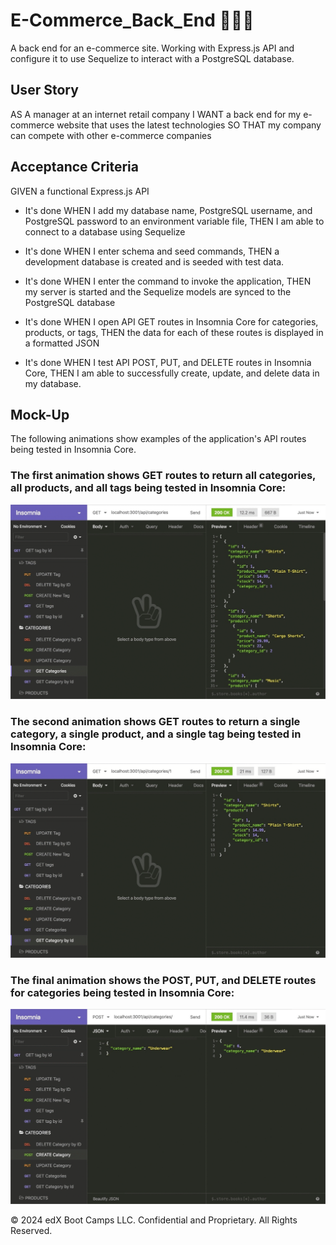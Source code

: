 # E-Commerce_Back_End 🧑🏽‍💻

A back end for an e-commerce site. Working with Express.js API and configure it to use Sequelize to interact with a PostgreSQL database.

## User Story
AS A manager at an internet retail company
I WANT a back end for my e-commerce website that uses the latest technologies
SO THAT my company can compete with other e-commerce companies

## Acceptance Criteria
GIVEN a functional Express.js API
- It's done WHEN I add my database name, PostgreSQL username, and PostgreSQL password to an environment variable file, THEN I am able to connect to a database using Sequelize

- It's done WHEN I enter schema and seed commands, THEN a development database is created and is seeded with test data.

- It's done WHEN I enter the command to invoke the application, THEN my server is started and the Sequelize models are synced to the PostgreSQL database

- It's done WHEN I open API GET routes in Insomnia Core for categories, products, or tags, THEN the data for each of these routes is displayed in a formatted JSON

- It's done WHEN I test API POST, PUT, and DELETE routes in Insomnia Core, THEN I am able to successfully create, update, and delete data in my database.

## Mock-Up
The following animations show examples of the application's API routes being tested in Insomnia Core.

### The first animation shows GET routes to return all categories, all products, and all tags being tested in Insomnia Core:
![](./13-orm-homework-demo-01.gif)


### The second animation shows GET routes to return a single category, a single product, and a single tag being tested in Insomnia Core:
![](./13-orm-homework-demo-02.gif)


### The final animation shows the POST, PUT, and DELETE routes for categories being tested in Insomnia Core: 
![](./13-orm-homework-demo-03.gif)

© 2024 edX Boot Camps LLC. Confidential and Proprietary. All Rights Reserved.